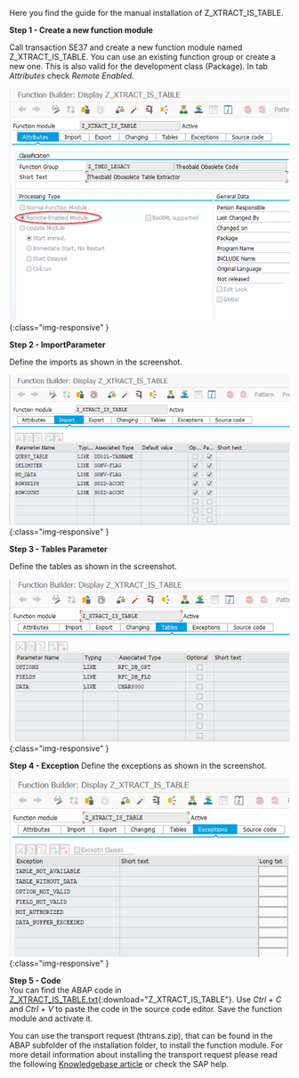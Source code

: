 Here you find the guide for the manual installation of Z_XTRACT_IS_TABLE.

**Step 1 - Create a new function module**

Call transaction SE37 and create a new function module named Z_XTRACT_IS_TABLE. You can use an existing function group or create a new one. This is also valid for the development class (Package).
In tab *Attributes* check *Remote Enabled*.

![Z-Custom-Function-01](/img/content/Z_XTRACT_IS_TABLE00.png){:class="img-responsive" }

**Step 2 - ImportParameter**

Define the imports as shown in the screenshot.

![Z-Custom-Function-03](/img/content/Z_XTRACT_IS_TABLE01.png){:class="img-responsive" }

**Step 3 - Tables Parameter**

Define the tables as shown in the screenshot.

![Z-Custom-Function-03](/img/content/Z_XTRACT_IS_TABLE02.png){:class="img-responsive" }

**Step 4 - Exception**
Define the exceptions as shown in the screenshot.

![Z-Custom-Function-04](/img/content/Z_XTRACT_IS_TABLE03.png){:class="img-responsive" }

**Step 5 - Code**<br>
You can find the ABAP code in [Z_XTRACT_IS_TABLE.txt](/docs/sap-customizing/Z_XTRACT_IS_TABLE.txt){:download="Z_XTRACT_IS_TABLE"}. Use *Ctrl + C* and *Ctrl + V*  to paste the code in the source code editor.
Save the function module and activate it.


You can use the transport request (thtrans.zip), that can be found in the ABAP subfolder of the installation folder, to install the function module. For more detail information about installing the transport request please read the following [Knowledgebase article](https://my.theobald-software.com/index.php?/Knowledgebase/Article/View/68/67/how-to-import-an-sap-transport-request-with-the-transport-management-system-stms) or check the SAP help.
